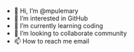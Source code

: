 - 👋 Hi, I’m @mpulemary
- 👀 I’m interested in GitHub
- 🌱 I’m currently learning coding
- 💞️ I’m looking to collaborate community
- 📫 How to reach me  email

<!---
mpulemary/mpulemary is a ✨ special ✨ repository because its `README.md` (this file) appears on your GitHub profile.
You can click the Preview link to take a look at your changes.
--->
